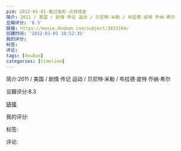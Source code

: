 ```yaml
---
pid: 2012-01-01-看过电影-点球成金
简介: 2011 / 美国 / 剧情 传记 运动 / 贝尼特·米勒 / 布拉德·皮特 乔纳·希尔
豆瓣评分: '8.3'
链接: https://movie.douban.com/subject/3023164/
创建时间: '2012-01-01 10:52:35'
我的评分:
标签:
评论:
tags: [douban]
categories: [timeline]
---
```

简介:2011 / 美国 / 剧情 传记 运动 / 贝尼特·米勒 / 布拉德·皮特 乔纳·希尔

豆瓣评分:8.3

[链接](https://movie.douban.com/subject/3023164/)

我的评分:

标签:

评论:

